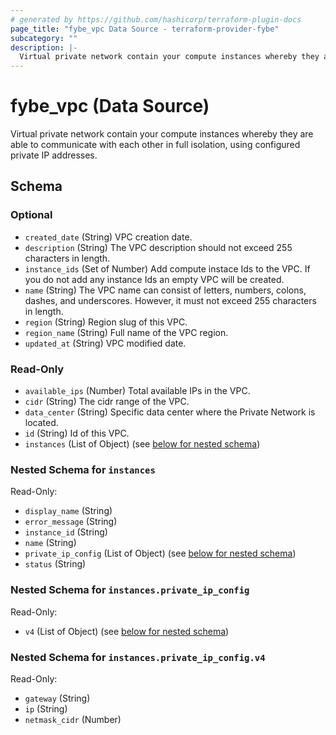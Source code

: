 ```yaml
---
# generated by https://github.com/hashicorp/terraform-plugin-docs
page_title: "fybe_vpc Data Source - terraform-provider-fybe"
subcategory: ""
description: |-
  Virtual private network contain your compute instances whereby they are able to communicate with each other in full isolation, using configured private IP addresses.
---
```


# fybe_vpc (Data Source)

Virtual private network contain your compute instances whereby they are able to communicate with each other in full isolation, using configured private IP addresses.



<!-- schema generated by tfplugindocs -->
## Schema

### Optional

- `created_date` (String) VPC creation date.
- `description` (String) The VPC description should not exceed 255 characters in length.
- `instance_ids` (Set of Number) Add compute instace Ids to the VPC. If you do not add any instance Ids an empty VPC will be created.
- `name` (String) The VPC name can consist of letters, numbers, colons, dashes, and underscores. However, it must not exceed 255 characters in length.
- `region` (String) Region slug of this VPC.
- `region_name` (String) Full name of the VPC region.
- `updated_at` (String) VPC modified date.

### Read-Only

- `available_ips` (Number) Total available IPs in the VPC.
- `cidr` (String) The cidr range of the VPC.
- `data_center` (String) Specific data center where the Private Network is located.
- `id` (String) Id of this VPC.
- `instances` (List of Object) (see [below for nested schema](#nestedatt--instances))

<a id="nestedatt--instances"></a>
### Nested Schema for `instances`

Read-Only:

- `display_name` (String)
- `error_message` (String)
- `instance_id` (String)
- `name` (String)
- `private_ip_config` (List of Object) (see [below for nested schema](#nestedobjatt--instances--private_ip_config))
- `status` (String)

<a id="nestedobjatt--instances--private_ip_config"></a>
### Nested Schema for `instances.private_ip_config`

Read-Only:

- `v4` (List of Object) (see [below for nested schema](#nestedobjatt--instances--private_ip_config--v4))

<a id="nestedobjatt--instances--private_ip_config--v4"></a>
### Nested Schema for `instances.private_ip_config.v4`

Read-Only:

- `gateway` (String)
- `ip` (String)
- `netmask_cidr` (Number)
